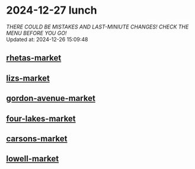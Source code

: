 # 2024-12-27 lunch  
*THERE COULD BE MISTAKES AND LAST-MINIUTE CHANGES! CHECK THE MENU BEFORE YOU GO!*  
Updated at: 2024-12-26 15:09:48  
## [rhetas-market](https://wisc-housingdining.nutrislice.com/menu/rhetas-market/lunch/2024-12-27)  
## [lizs-market](https://wisc-housingdining.nutrislice.com/menu/lizs-market/lunch/2024-12-27)  
## [gordon-avenue-market](https://wisc-housingdining.nutrislice.com/menu/gordon-avenue-market/lunch/2024-12-27)  
## [four-lakes-market](https://wisc-housingdining.nutrislice.com/menu/four-lakes-market/lunch/2024-12-27)  
## [carsons-market](https://wisc-housingdining.nutrislice.com/menu/carsons-market/lunch/2024-12-27)  
## [lowell-market](https://wisc-housingdining.nutrislice.com/menu/lowell-market/lunch/2024-12-27)  
  
